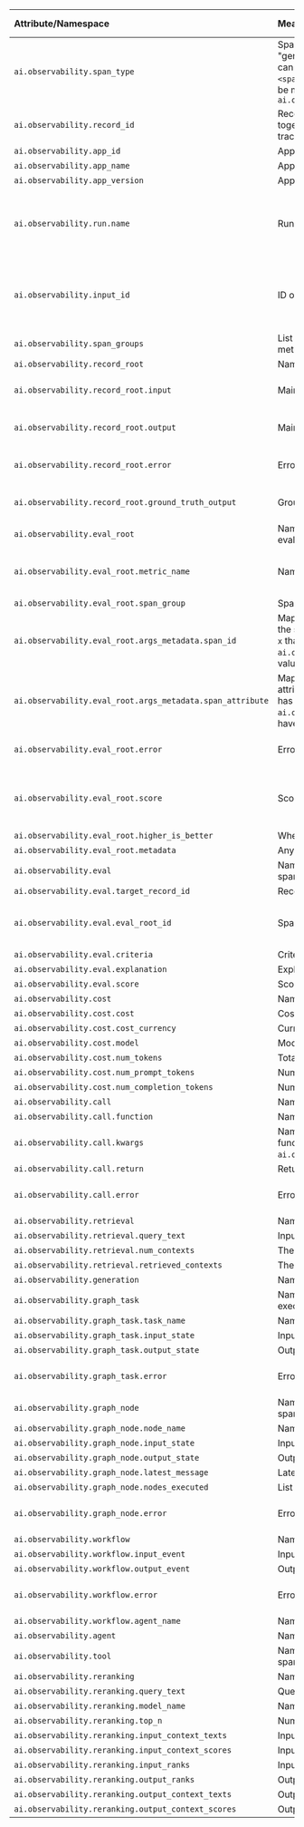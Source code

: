 | Attribute/Namespace | <div style="width:500px">Meaning</div> | When Required? | Is Namespace? | Type |
|:--------------------------------------------------------|:-----------------------------------------------------------------------------------------------------------------------------------------------------------------------------------------------------------------------------------------------------------------------------------------------------------------------------------------------|:---------------------------------------------------|:------------------------------|:----------------------|
| `ai.observability.span_type` | Span type. This states what kind of span this is. E.g. "retrieval", "generation", "unknown", "record root". Given a span type, we can assume there might be relevant fields in `ai.observability.<span type>`. For example, for a span of type "record_root", there'll be more span attributes in the namespace `ai.observability.record_root` | Never | | str |
| `ai.observability.record_id` | Record ID. This ties all spans of a single invocation to the app together. We don't use the trace id for this purpose because a trace may have multiple records (i.e. app invocations). | Always | | str |
| `ai.observability.app_id` | App ID. | Always | | str |
| `ai.observability.app_name` | App name. | Always | | str |
| `ai.observability.app_version` | App version. | Always | | str |
| `ai.observability.run.name` | Run name. Runs represent a set of invocations to the app. | Always for Snowflake for non-evaluation spans | | str |
| `ai.observability.input_id` | ID of the input to the app for this record. | Always for Snowflake for non-evaluation spans | | str |
| `ai.observability.span_groups` | List of groups that the span belongs to. This is primarily used for metric computation. | Never | | str \| List[str] |
| `ai.observability.record_root` | Namespace for attributes specific to the record root. | | Y | |
| `ai.observability.record_root.input` | Main input to the app for this record. | Never | | Any (but usually str) |
| `ai.observability.record_root.output` | Main output to the app for this record. | Never | | Any (but usually str) |
| `ai.observability.record_root.error` | Error thrown by app for this record. Exclusive with main output. | Never | | Any (but usually str) |
| `ai.observability.record_root.ground_truth_output` | Ground truth of the record. | Never | | Any (but usually str) |
| `ai.observability.eval_root` | Namespace for attributes specific to the root span of a feedback evaluation. | Never | Y | |
| `ai.observability.eval_root.metric_name` | Name of the feedback definition being evaluated. | Always for eval_root spans | | str |
| `ai.observability.eval_root.span_group` | Span group of the inputs to this metric. | Never | | str |
| `ai.observability.eval_root.args_metadata.span_id` | Mapping of argument name of the feedback function to the ID of the span that provided it. E.g. if the feedback function has an input `x` that came from a span with id "123", then `ai.observability.eval_root.args_metadata.span_id.x` will have value "123". | Always for evaluation root spans | Y | str -> str |
| `ai.observability.eval_root.args_metadata.span_attribute` | Mapping of argument name of the feedback function to the attribute of the span that provided it. E.g. if the feedback function has an input `x` that came from a span attribute "abc", then `ai.observability.eval_root.args_metadata.span_attribute.x` will have value "abc". | Never | Y | str -> str |
| `ai.observability.eval_root.error` | Error raised during evaluation. | Never | | Any (but usually str) |
| `ai.observability.eval_root.score` | Score of the evaluation. | Always for evaluation root spans | | float |
| `ai.observability.eval_root.higher_is_better` | Whether higher is better for this feedback function. | Never | | bool |
| `ai.observability.eval_root.metadata` | Any other metadata of the evaluation. | Never | Y | str -> Any |
| `ai.observability.eval` | Namespace for attributes specific to feedback function evaluation spans. | | Y | |
| `ai.observability.eval.target_record_id` | Record id of the record being evaluated. | Never | | str |
| `ai.observability.eval.eval_root_id` | Span id for the "eval_root" span this span is under. | Always for eval or eval_root spans | | str |
| `ai.observability.eval.criteria` | Criteria for this sub-step. | Never | | str |
| `ai.observability.eval.explanation` | Explanation for the score for this sub-step. | Never | | str |
| `ai.observability.eval.score` | Score for this sub-step. | Never | | float |
| `ai.observability.cost` | Namespace for cost information. | Never | Y | |
| `ai.observability.cost.cost` | Cost. | Never | | float |
| `ai.observability.cost.cost_currency` | Currency of the cost. | Never | | str |
| `ai.observability.cost.model` | Model used that caused any costs. | Never | | str |
| `ai.observability.cost.num_tokens` | Total tokens processed. | Never | | int |
| `ai.observability.cost.num_prompt_tokens` | Number of prompt tokens supplied. | Never | | int |
| `ai.observability.cost.num_completion_tokens` | Number of completion tokens generated. | Never | | int |
| `ai.observability.call` | Namespace for instrumented method call attributes. | | Y | |
| `ai.observability.call.function` | Name of function being tracked. | Never | | str |
| `ai.observability.call.kwargs` | Namespace from function's argument name to value. E.g. if the function has a parameter `x` whose value was "y", then we'd have `ai.observability.call.kwargs.x` have value "y". | Never | Y | str -> Any |
| `ai.observability.call.return` | Return value of the function if it executed without error. | Never | | Any |
| `ai.observability.call.error` | Error raised by the function if it executed with an error. | Never | | Any (but usually str) |
| `ai.observability.retrieval` | Namespace for attributes specific to a retrieval span. | | Y | |
| `ai.observability.retrieval.query_text` | Input text whose related contexts are being retrieved. | Never | | str |
| `ai.observability.retrieval.num_contexts` | The number of contexts requested, not necessarily retrieved. | Never | | int |
| `ai.observability.retrieval.retrieved_contexts` | The retrieved contexts. | Never | | List[str] |
| `ai.observability.generation` | Namespace for attributes specific to a generation span. | | Y | |
| `ai.observability.graph_task` | Namespace for attributes specific to a graph task function execution span. | | Y | |
| `ai.observability.graph_task.task_name` | Name of the task function. | Never | | str |
| `ai.observability.graph_task.input_state` | Input state to the task. | Never | | Any |
| `ai.observability.graph_task.output_state` | Output state from the task. | Never | | Any |
| `ai.observability.graph_task.error` | Error raised during task execution. | Never | | Any (but usually str) |
| `ai.observability.graph_node` | Namespace for attributes specific to a graph node execution span. | | Y | |
| `ai.observability.graph_node.node_name` | Name of the node. | Never | | str |
| `ai.observability.graph_node.input_state` | Input state to the graph. | Never | | Any |
| `ai.observability.graph_node.output_state` | Output state from the graph. | Never | | Any |
| `ai.observability.graph_node.latest_message` | Latest message flowing between nodes. | Never | | Any |
| `ai.observability.graph_node.nodes_executed` | List of nodes executed in the graph. | Never | | List[str] |
| `ai.observability.graph_node.error` | Error raised during graph execution. | Never | | Any (but usually str) |
| `ai.observability.workflow` | Namespace for attributes specific to a workflow execution span. | | Y | |
| `ai.observability.workflow.input_event` | Input event to the workflow. | Never | | Any |
| `ai.observability.workflow.output_event` | Output event from the workflow. | Never | | Any |
| `ai.observability.workflow.error` | Error raised during workflow execution. | Never | | Any (but usually str) |
| `ai.observability.workflow.agent_name` | Name of the agent executing in the workflow. | Never | | str |
| `ai.observability.agent` | Namespace for attributes specific to an agent execution span. | | Y | |
| `ai.observability.tool` | Namespace for attributes specific to a tool/function call execution span. | | Y | |
| `ai.observability.reranking` | Namespace for attributes specific to a reranking operation span. | | Y | |
| `ai.observability.reranking.query_text` | Query text used for reranking. | Never | | str |
| `ai.observability.reranking.model_name` | Name of the reranking model. | Never | | str |
| `ai.observability.reranking.top_n` | Number of top results to return after reranking. | Never | | int |
| `ai.observability.reranking.input_context_texts` | Input contexts before reranking. | Never | | List[str] |
| `ai.observability.reranking.input_context_scores` | Input scores before reranking. | Never | | List[float] |
| `ai.observability.reranking.input_ranks` | Input ranking order before reranking. | Never | | List[int] |
| `ai.observability.reranking.output_ranks` | Output ranking order after reranking. | Never | | List[int] |
| `ai.observability.reranking.output_context_texts` | Output contexts after reranking. | Never | | List[str] |
| `ai.observability.reranking.output_context_scores` | Output scores after reranking. | Never | | List[float] |

